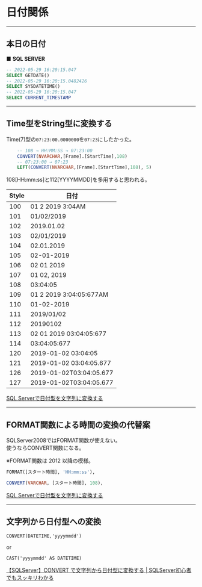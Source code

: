 # 日付関係

---

## 本日の日付

■ **SQL SERVER**

``` SQL
-- 2022-05-29 16:20:15.047
SELECT GETDATE()
-- 2022-05-29 16:20:15.0482426
SELECT SYSDATETIME()
-- 2022-05-29 16:20:15.047
SELECT CURRENT_TIMESTAMP
```

---

## Time型をString型に変換する

Time(7)型の`07:23:00.0000000`を`07:23`にしたかった。  

``` sql
    -- 108 → HH:MM:SS → 07:23:00
    CONVERT(NVARCHAR,[Frame].[StartTime],108)
    -- 07:23:00 → 07:23
    LEFT(CONVERT(NVARCHAR,[Frame].[StartTime],108), 5)
```

108[HH:mm:ss]と112[YYYYMMDD]を多用すると思われる。  

|Style|日付|
|---|---|
|100 | 01 2 2019 3:04AM        |
|101 | 01/02/2019              |
|102 | 2019.01.02              |
|103 | 02/01/2019              |
|104 | 02.01.2019              |
|105 | 02-01-2019              |
|106 | 02 01 2019              |
|107 | 01 02, 2019             |
|108 | 03:04:05                |
|109 | 01 2 2019 3:04:05:677AM |
|110 | 01-02-2019              |
|111 | 2019/01/02              |
|112 | 20190102                |
|113 | 02 01 2019 03:04:05:677 |
|114 | 03:04:05:677            |
|120 | 2019-01-02 03:04:05     |
|121 | 2019-01-02 03:04:05.677 |
|126 | 2019-01-02T03:04:05.677 |
|127 | 2019-01-02T03:04:05.677 |

[SQL Serverで日付型を文字列に変換する](https://it-engineer-info.com/database/2630/)  

---

## FORMAT関数による時間の変換の代替案

SQLServer2008ではFORMAT関数が使えない。  
使うならCONVERT関数になる。  

※FORMAT関数は 2012 以降の模様。  

``` sql
FORMAT([スタート時間], 'HH:mm:ss'),
```

``` sql
CONVERT(VARCHAR, [スタート時間], 108),
```

[SQL Serverで日付型を文字列に変換する](https://it-engineer-info.com/database/2630/)  

---

## 文字列から日付型への変換

`CONVERT(DATETIME,'yyyymmdd')`  

or  

`CAST('yyyymmdd' AS DATETIME)`  

[【SQLServer】CONVERT で文字列から日付型に変換する | SQLServer初心者でもスッキリわかる](https://sql-oracle.com/sqlserver/?p=189#toc3)  
